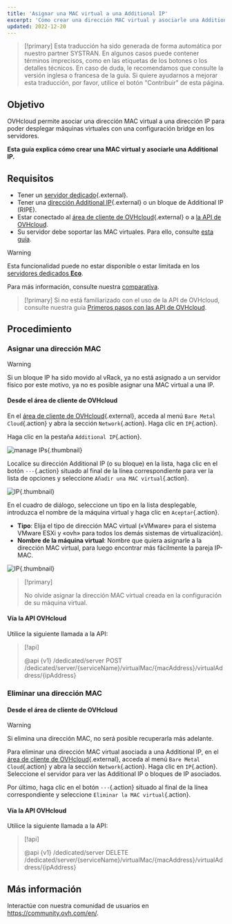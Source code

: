 ```yaml
---
title: 'Asignar una MAC virtual a una Additional IP'
excerpt: 'Cómo crear una dirección MAC virtual y asociarle una Additional IP'
updated: 2022-12-20
---
```


> [!primary]
> Esta traducción ha sido generada de forma automática por nuestro partner SYSTRAN. En algunos casos puede contener términos imprecisos, como en las etiquetas de los botones o los detalles técnicos. En caso de duda, le recomendamos que consulte la versión inglesa o francesa de la guía. Si quiere ayudarnos a mejorar esta traducción, por favor, utilice el botón "Contribuir" de esta página.
>

## Objetivo

OVHcloud permite asociar una dirección MAC virtual a una dirección IP para poder desplegar máquinas virtuales con una configuración bridge en los servidores.

**Esta guía explica cómo crear una MAC virtual y asociarle una Additional IP.**

## Requisitos

- Tener un [servidor dedicado](https://www.ovh.com/world/es/servidores_dedicados/){.external}.
- Tener una [dirección Additional IP](https://www.ovhcloud.com/es/bare-metal/ip/){.external} o un bloque de Additional IP (RIPE).
- Estar conectado al [área de cliente de OVHcloud](https://ca.ovh.com/auth/?action=gotomanager&from=https://www.ovh.com/world/&ovhSubsidiary=ws){.external} o a [la API de OVHcloud](https://ca.api.ovh.com/). 
- Su servidor debe soportar las MAC virtuales. Para ello, consulte [esta guía](/pages/bare_metal_cloud/dedicated_servers/network_support_virtual_mac).

> [!warning]
> Esta funcionalidad puede no estar disponible o estar limitada en los [servidores dedicados **Eco**](https://eco.ovhcloud.com/es/about/).
>
> Para más información, consulte nuestra [comparativa](https://eco.ovhcloud.com/es/compare/).

> [!primary]
> Si no está familiarizado con el uso de la API de OVHcloud, consulte nuestra guía [Primeros pasos con las API de OVHcloud](/pages/manage_and_operate/api/first-steps).

## Procedimiento

### Asignar una dirección MAC

> [!warning]
>
> Si un bloque IP ha sido movido al vRack, ya no está asignado a un servidor físico por este motivo, ya no es posible asignar una MAC virtual a una IP.
>

#### Desde el área de cliente de OVHcloud

En el [área de cliente de OVHcloud](https://ca.ovh.com/auth/?action=gotomanager&from=https://www.ovh.com/world/&ovhSubsidiary=ws){.external}, acceda al menú `Bare Metal Cloud`{.action} y abra la sección `Network`{.action}. Haga clic en `IP`{.action}.

Haga clic en la pestaña `Additional IP`{.action}.

![manage IPs](images/manageIPs2022.png){.thumbnail}

Localice su dirección Additional IP (o su bloque) en la lista, haga clic en el botón `···`{.action} situado al final de la línea correspondiente para ver la lista de opciones y seleccione `Añadir una MAC virtual`{.action}.

![IP](images/addvmac.png){.thumbnail}

En el cuadro de diálogo, seleccione un tipo en la lista desplegable, introduzca el nombre de la máquina virtual y haga clic en `Aceptar`{.action}.

- **Tipo**: Elija el tipo de dirección MAC virtual («VMware» para el sistema VMware ESXi y «ovh» para todos los demás sistemas de virtualización).
- **Nombre de la máquina virtual**: Nombre que quiera asignarle a la dirección MAC virtual, para luego encontrar más fácilmente la pareja IP-MAC.

![IP](images/addvmac2.png){.thumbnail}

> [!primary]
>
> No olvide asignar la dirección MAC virtual creada en la configuración de su máquina virtual.
> 

#### Vía la API OVHcloud

Utilice la siguiente llamada a la API:

> [!api]
>
> @api {v1} /dedicated/server POST /dedicated/server/{serviceName}/virtualMac/{macAddress}/virtualAddress/{ipAddress}

### Eliminar una dirección MAC

#### Desde el área de cliente de OVHcloud

> [!warning]
>
> Si elimina una dirección MAC, no será posible recuperarla más adelante.
> 

Para eliminar una dirección MAC virtual asociada a una Additional IP, en el [área de cliente de OVHcloud](https://ca.ovh.com/auth/?action=gotomanager&from=https://www.ovh.com/world/&ovhSubsidiary=ws){.external}, acceda al menú `Bare Metal Cloud`{.action} y abra la sección `Network`{.action}. Haga clic en `IP`{.action}. Seleccione el servidor para ver las Additional IP o bloques de IP asociados.

Por último, haga clic en el botón `···`{.action} situado al final de la línea correspondiente y seleccione `Eliminar la MAC virtual`{.action}.

#### Vía la API OVHcloud

Utilice la siguiente llamada a la API:

> [!api]
>
> @api {v1} /dedicated/server DELETE /dedicated/server/{serviceName}/virtualMac/{macAddress}/virtualAddress/{ipAddress}
>

## Más información

Interactúe con nuestra comunidad de usuarios en <https://community.ovh.com/en/>.
